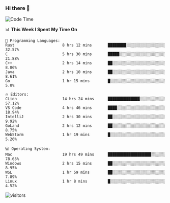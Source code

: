 ### Hi there 👋

<!--
**CrazyCollin/crazycollin** is a ✨ _special_ ✨ repository because its `README.md` (this file) appears on your GitHub profile.

Here are some ideas to get you started:

- 🔭 I’m currently working on ...
- 🌱 I’m currently learning ...
- 👯 I’m looking to collaborate on ...
- 🤔 I’m looking for help with ...
- 💬 Ask me about ...
- 📫 How to reach me: ...
- 😄 Pronouns: ...
- ⚡ Fun fact: ...
-->

<!--START_SECTION:waka-->
![Code Time](http://img.shields.io/badge/Code%20Time-174%20hrs%2041%20mins-blue)

📊 **This Week I Spent My Time On** 

```text
💬 Programming Languages: 
Rust                     8 hrs 12 mins       ████████░░░░░░░░░░░░░░░░░   32.57% 
C                        5 hrs 30 mins       █████░░░░░░░░░░░░░░░░░░░░   21.88% 
C++                      2 hrs 14 mins       ██░░░░░░░░░░░░░░░░░░░░░░░   8.86% 
Java                     2 hrs 10 mins       ██░░░░░░░░░░░░░░░░░░░░░░░   8.61% 
Go                       1 hr 15 mins        █░░░░░░░░░░░░░░░░░░░░░░░░   5.0%

🔥 Editors: 
CLion                    14 hrs 24 mins      ██████████████░░░░░░░░░░░   57.12% 
VS Code                  4 hrs 46 mins       ████░░░░░░░░░░░░░░░░░░░░░   18.94% 
IntelliJ                 2 hrs 30 mins       ██░░░░░░░░░░░░░░░░░░░░░░░   9.92% 
GoLand                   2 hrs 12 mins       ██░░░░░░░░░░░░░░░░░░░░░░░   8.75% 
WebStorm                 1 hr 19 mins        █░░░░░░░░░░░░░░░░░░░░░░░░   5.26%

💻 Operating System: 
Mac                      19 hrs 49 mins      ███████████████████░░░░░░   78.65% 
Windows                  2 hrs 15 mins       ██░░░░░░░░░░░░░░░░░░░░░░░   8.95% 
WSL                      1 hr 59 mins        ██░░░░░░░░░░░░░░░░░░░░░░░   7.89% 
Linux                    1 hr 8 mins         █░░░░░░░░░░░░░░░░░░░░░░░░   4.52%

```


<!--END_SECTION:waka-->


![visitors](https://visitor-badge.glitch.me/badge?page_id=crazycollin.crazycollin&left_color=green&right_color=red)
